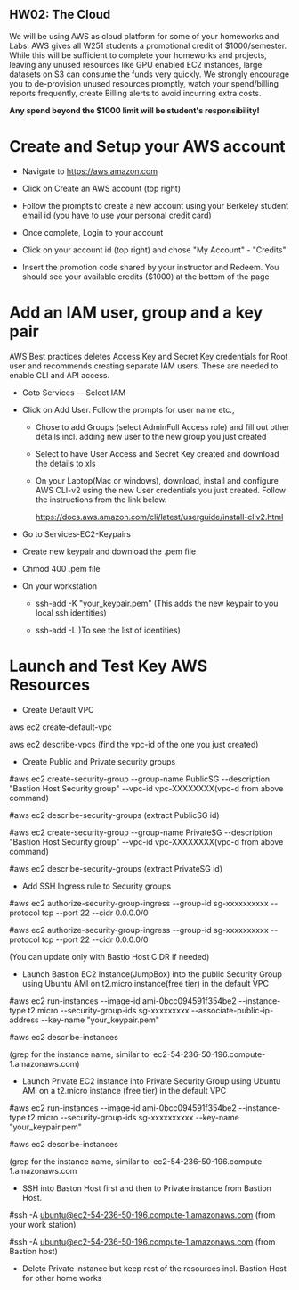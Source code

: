 ## HW02: The Cloud

We will be using AWS as cloud platform for some of your homeworks and
Labs. AWS gives all W251 students a promotional credit of
\$1000/semester. While this will be sufficient to complete your
homeworks and projects, leaving any unused resources like GPU enabled
EC2 instances, large datasets on S3 can consume the funds very quickly.
We strongly encourage you to de-provision unused resources promptly,
watch your spend/billing reports frequently, create Billing alerts to
avoid incurring extra costs.

**Any spend beyond the \$1000 limit will be student's responsibility!**

# Create and Setup your AWS account

-   Navigate to https://aws.amazon.com

-   Click on Create an AWS account (top right)

-   Follow the prompts to create a new account using your Berkeley
    student email id (you have to use your personal credit card)

-   Once complete, Login to your account

-   Click on your account id (top right) and chose \"My Account\" -
    \"Credits\"

-   Insert the promotion code shared by your instructor and Redeem. You
    should see your available credits (\$1000) at the bottom of the page

# Add an IAM user, group and a key pair

AWS Best practices deletes Access Key and Secret Key credentials for
Root user and recommends creating separate IAM users. These are needed
to enable CLI and API access.

-   Goto Services -- Select IAM

-   Click on Add User. Follow the prompts for user name etc.,

    -   Chose to add Groups (select AdminFull Access role) and fill out
        other details incl. adding new user to the new group you just
        created

    -   Select to have User Access and Secret Key created and download
        the details to xls

    -   On your Laptop(Mac or windows), download, install and configure
        AWS CLI-v2 using the new User credentials you just created.
        Follow the instructions from the link below.

        <https://docs.aws.amazon.com/cli/latest/userguide/install-cliv2.html>

-   Go to Services-EC2-Keypairs

-   Create new keypair and download the .pem file

-   Chmod 400 .pem file

-   On your workstation

    -   ssh-add -K "your\_keypair.pem" (This adds the new keypair to you
        local ssh identities)

    -   ssh-add -L )To see the list of identities)

# Launch and Test Key AWS Resources

-   Create Default VPC

aws ec2 create-default-vpc

aws ec2 describe-vpcs (find the vpc-id of the one you just created)

-   Create Public and Private security groups

\#aws ec2 create-security-group \--group-name PublicSG \--description
\"Bastion Host Security group\" \--vpc-id vpc-XXXXXXXX(vpc-d from above
command)

\#aws ec2 describe-security-groups (extract PublicSG id)

\#aws ec2 create-security-group \--group-name PrivateSG \--description
\"Bastion Host Security group\" \--vpc-id vpc-XXXXXXXX(vpc-d from above
command)

\#aws ec2 describe-security-groups (extract PrivateSG id)

-   Add SSH Ingress rule to Security groups

\#aws ec2 authorize-security-group-ingress \--group-id sg-xxxxxxxxxx
\--protocol tcp \--port 22 \--cidr 0.0.0.0/0

\#aws ec2 authorize-security-group-ingress \--group-id sg-xxxxxxxxxx
\--protocol tcp \--port 22 \--cidr 0.0.0.0/0

(You can update only with Bastio Host CIDR if needed)

-   Launch Bastion EC2 Instance(JumpBox) into the public Security Group
    using Ubuntu AMI on t2.micro instance(free tier) in the default VPC

\#aws ec2 run-instances \--image-id ami-0bcc094591f354be2
\--instance-type t2.micro \--security-group-ids sg-xxxxxxxxx
\--associate-public-ip-address \--key-name "your\_keypair.pem"

\#aws ec2 describe-instances

(grep for the instance name, similar to:
ec2-54-236-50-196.compute-1.amazonaws.com)

-   Launch Private EC2 instance into Private Security Group using Ubuntu
    AMI on a t2.micro instance (free tier) in the default VPC

\#aws ec2 run-instances \--image-id ami-0bcc094591f354be2
\--instance-type t2.micro \--security-group-ids sg-xxxxxxxxxx
\--key-name "your\_keypair.pem"

\#aws ec2 describe-instances

(grep for the instance name, similar to:
ec2-54-236-50-196.compute-1.amazonaws.com

-   SSH into Baston Host first and then to Private instance from Bastion
    Host.

\#ssh -A <ubuntu@ec2-54-236-50-196.compute-1.amazonaws.com> (from your
work station)

\#ssh -A <ubuntu@ec2-54-236-50-196.compute-1.amazonaws.com> (from
Bastion host)

-   Delete Private instance but keep rest of the resources incl. Bastion
    Host for other home works
